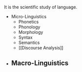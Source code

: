 It is the scientific study of language.

- Micro-Linguistics
	- Phonetics
	- Phonology
	- Morphology
	- Syntax
	- Semantics
	- [[Discourse Analysis]]
- Macro-Linguistics
	- 